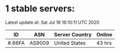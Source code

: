 # 1 stable servers:

Latest update at: Sat Jul 18 16:10:11 UTC 2020

| ID | ASN | Server Country | Online |
| -- | --- | -------------- | ------ |
| #.66FA | AS9009 | United States | 43 hrs |

